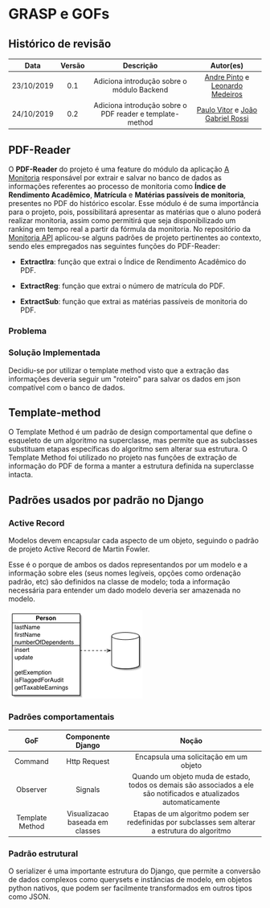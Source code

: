 # GRASP e GOFs

## Histórico de revisão

|   Data   | Versão | Descrição | Autor(es)|
| :------: | :----: | :-------: | :------: |
| 23/10/2019 | 0.1 | Adiciona introdução sobre o módulo Backend | [Andre Pinto](https://github.com/andrelucax) e  [Leonardo Medeiros](https://github.com/leomedeiros1) |
| 24/10/2019 | 0.2 | Adiciona introdução sobre o PDF reader e template-method | [Paulo Vitor](https://github.com/paulovitorrocha) e  [João Gabriel Rossi](https://github.com/bielrossi15) |


## PDF-Reader

O **PDF-Reader** do projeto é uma feature do módulo da aplicação [A Monitoria](https://github.com/2019-2-arquitetura-desenho/wiki/) responsável por extrair e salvar no banco de dados as informações referentes ao processo de monitoria como **Índice de Rendimento Acadêmico**, **Matrícula** e **Matérias passíveis de monitoria**, presentes no PDF do histórico escolar. Esse módulo é de suma importância para o projeto, pois, possibilitará apresentar as matérias que o aluno poderá realizar monitoria, assim como permitirá que seja disponibilizado um ranking em tempo real a partir da fórmula da monitoria.
No repositório da [Monitoria API](https://github.com/2019-2-arquitetura-desenho/monitoria-api/tree/feature/pdf-reader) aplicou-se alguns padrões de projeto pertinentes ao contexto, sendo eles empregados nas seguintes funções do PDF-Reader:

*   **ExtractIra**: função que extrai o Índice de Rendimento Acadêmico do PDF.

*   **ExtractReg**: função que extrai o número de matrícula do PDF.

*   **ExtractSub**: função que extrai as matérias passíveis de monitoria do PDF.

### Problema



### Solução Implementada

Decidiu-se por utilizar o template method visto que a extração das informações deveria seguir um "roteiro" para salvar os dados em json compatível com o banco de dados.

## Template-method

O Template Method é um padrão de design comportamental que define o esqueleto de um algoritmo na superclasse, mas permite que as subclasses substituam etapas específicas do algoritmo sem alterar sua estrutura. O Template Method foi utilizado no projeto nas funções de extração de informação do PDF de forma a manter a estrutura definida na superclasse intacta.


## Padrões usados por padrão no Django

### Active Record

Modelos devem encapsular cada aspecto de um objeto, seguindo o padrão de projeto Active Record de Martin Fowler.

Esse é o porque de ambos os dados representandos por um modelo e a informação sobre eles (seus nomes legíveis, opções como ordenação padrão, etc) são definidos na classe de modelo; toda a informação necessária para entender um dado modelo deveria ser amazenada no modelo.


![Diagrama Active Record](./assets/img/back-end_patterns/active_record.png)

### Padrões comportamentais

| GoF | Componente Django | Noção |
| :--: | :--: | :--: |
| Command | Http Request | Encapsula uma solicitação em um objeto |
| Observer | Signals | Quando um objeto muda de estado, todos os demais são associados a ele são notificados e atualizados automaticamente |
| Template Method | Visualizacao baseada em classes | Etapas de um algoritmo podem ser redefinidas por subclasses sem alterar a estrutura do algoritmo |

### Padrão estrutural

O serializer é uma importante estrutura do Django, que permite a  conversão de dados complexos como querysets e instâncias de modelo, em objetos python nativos, que podem ser facilmente transformados em outros tipos como JSON.
